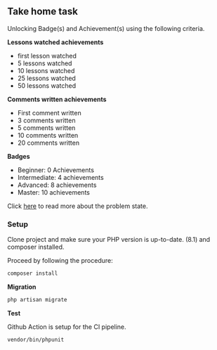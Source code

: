 
## Take home task
Unlocking Badge(s) and Achievement(s) using the following criteria.

**Lessons watched achievements**
- first lesson watched
- 5 lessons watched
- 10 lessons watched
- 25 lessons watched
- 50 lessons watched


**Comments written achievements**
- First comment written
- 3 comments written
- 5 comments written
- 10 comments written
- 20 comments written

**Badges**
- Beginner: 0 Achievements
- Intermediate: 4 achievements
- Advanced: 8 achievements
- Master: 10 achievements

Click [here](https://ipsmedia.notion.site/ipsmedia/Back-end-Developer-Test-26cb7ae808204668a6ca3c408eaa6d4f) to read more about the problem state.

### Setup 
Clone project and make sure your PHP version is up-to-date. (8.1) and composer installed.

Proceed by following the procedure:
```bash
composer install
```

**Migration**
```bash
php artisan migrate
```

**Test**

Github Action is setup for the CI pipeline.
```bash
vendor/bin/phpunit
```

